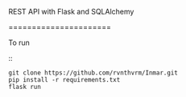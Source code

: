 
REST API with Flask and SQLAlchemy

======================

To run 

::

    git clone https://github.com/rvnthvrm/Inmar.git
    pip install -r requirements.txt
    flask run
